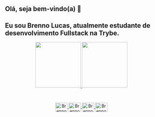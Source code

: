 ## Olá, seja bem-vindo(a) 👋

## Eu sou Brenno Lucas, atualmente estudante de desenvolvimento Fullstack na Trybe.

<div align="center">
  <a href="https://github.com/Brenno-Lucas">
  <img height="150em" src="https://github-readme-stats.vercel.app/api?username=Brenno-Lucas&show_icons=true&theme=chartreuse-dark&include_all_commits=true&count_private=true"/>
  <img height="150em" src="https://github-readme-stats.vercel.app/api/top-langs/?username=Brenno-Lucas&layout=compact&langs_count=7&theme=chartreuse-dark"/>
</div>

## 

<div style= "display: inline_block" align="center"><br>
   <img align="center" alt="Brenno-Js" height="30" width="40" src="https://cdn.jsdelivr.net/gh/devicons/devicon/icons/javascript/javascript-plain.svg">
   <img align="center" alt="Brenno-Js" height="30" width="40" src="https://cdn.jsdelivr.net/gh/devicons/devicon/icons/css3/css3-plain.svg">
   <img align="center" alt="Brenno-Js" height="30" width="40" src="https://cdn.jsdelivr.net/gh/devicons/devicon/icons/html5/html5-plain.svg"  />
   <img align="center" alt="Brenno-Js" height="30" width="40" src="https://cdn.jsdelivr.net/gh/devicons/devicon/icons/react/react-original-wordmark.svg" />
</div>
<div>

</div>
